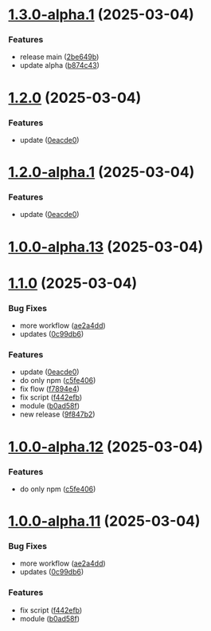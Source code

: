 # [1.3.0-alpha.1](https://github.com/niledatabase/nile-mcp-server/compare/v1.2.0...v1.3.0-alpha.1) (2025-03-04)


### Features

* release main ([2be649b](https://github.com/niledatabase/nile-mcp-server/commit/2be649b584212b0d47d65f837def47dc3a474e6e))
* update alpha ([b874c43](https://github.com/niledatabase/nile-mcp-server/commit/b874c43725f5cc13d306d59254f5ad24a1aca5e4))

# [1.2.0](https://github.com/niledatabase/nile-mcp-server/compare/v1.1.0...v1.2.0) (2025-03-04)

### Features

* update ([0eacde0](https://github.com/niledatabase/nile-mcp-server/commit/0eacde0fa5e280ba0dc49cf67f07c7afe3a11345))
# [1.2.0-alpha.1](https://github.com/niledatabase/nile-mcp-server/compare/v1.1.0...v1.2.0-alpha.1) (2025-03-04)


### Features

* update ([0eacde0](https://github.com/niledatabase/nile-mcp-server/commit/0eacde0fa5e280ba0dc49cf67f07c7afe3a11345))

# [1.0.0-alpha.13](https://github.com/niledatabase/nile-mcp-server/compare/v1.0.0-alpha.12...v1.0.0-alpha.13) (2025-03-04)
# [1.1.0](https://github.com/niledatabase/nile-mcp-server/compare/v1.0.0...v1.1.0) (2025-03-04)


### Bug Fixes

* more workflow ([ae2a4dd](https://github.com/niledatabase/nile-mcp-server/commit/ae2a4dd5e6e85d1870165f284a7bfde3132275be))
* updates ([0c99db6](https://github.com/niledatabase/nile-mcp-server/commit/0c99db6f616edd584647d5b226b6d5647ae0990d))

### Features

* update ([0eacde0](https://github.com/niledatabase/nile-mcp-server/commit/0eacde0fa5e280ba0dc49cf67f07c7afe3a11345))
* do only npm ([c5fe406](https://github.com/niledatabase/nile-mcp-server/commit/c5fe406c684d8034637c04bf4626cd8df543570c))
* fix flow ([f7894e4](https://github.com/niledatabase/nile-mcp-server/commit/f7894e4aa44db28455230b91b5806e2766ad330e))
* fix script ([f442efb](https://github.com/niledatabase/nile-mcp-server/commit/f442efb77c646f6e408e80a57f1ab787eed3d815))
* module ([b0ad58f](https://github.com/niledatabase/nile-mcp-server/commit/b0ad58f218706a3fcb4de0d6c851e70017b2bfa7))
* new release ([9f847b2](https://github.com/niledatabase/nile-mcp-server/commit/9f847b25ff0c3680ecbe81a96c49cd7974b7a184))

# [1.0.0-alpha.12](https://github.com/niledatabase/nile-mcp-server/compare/v1.0.0-alpha.11...v1.0.0-alpha.12) (2025-03-04)


### Features

* do only npm ([c5fe406](https://github.com/niledatabase/nile-mcp-server/commit/c5fe406c684d8034637c04bf4626cd8df543570c))

# [1.0.0-alpha.11](https://github.com/niledatabase/nile-mcp-server/compare/v1.0.0-alpha.10...v1.0.0-alpha.11) (2025-03-04)


### Bug Fixes

* more workflow ([ae2a4dd](https://github.com/niledatabase/nile-mcp-server/commit/ae2a4dd5e6e85d1870165f284a7bfde3132275be))
* updates ([0c99db6](https://github.com/niledatabase/nile-mcp-server/commit/0c99db6f616edd584647d5b226b6d5647ae0990d))


### Features

* fix script ([f442efb](https://github.com/niledatabase/nile-mcp-server/commit/f442efb77c646f6e408e80a57f1ab787eed3d815))
* module ([b0ad58f](https://github.com/niledatabase/nile-mcp-server/commit/b0ad58f218706a3fcb4de0d6c851e70017b2bfa7))
